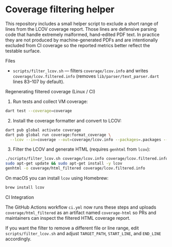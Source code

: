 # Coverage filtering helper

This repository includes a small helper script to exclude a short range of
lines from the LCOV coverage report. Those lines are defensive parsing code
that handle extremely malformed, hand-edited PDF text. In practice they are
not produced by machine-generated PDFs and are intentionally excluded from
CI coverage so the reported metrics better reflect the testable surface.

Files
- `scripts/filter_lcov.sh` — filters `coverage/lcov.info` and writes
  `coverage/lcov.filtered.info` (removes `lib/parser/text_parser.dart` lines
  83–107 by default).

Regenerating filtered coverage (Linux / CI)

1. Run tests and collect VM coverage:

```bash
dart test --coverage=coverage
```

2. Install the coverage formatter and convert to LCOV:

```bash
dart pub global activate coverage
dart pub global run coverage:format_coverage \
  --lcov --in=coverage --out=coverage/lcov.info --packages=.packages --report-on=lib
```

3. Filter the LCOV and generate HTML (requires `genhtml` from `lcov`):

```bash
./scripts/filter_lcov.sh coverage/lcov.info coverage/lcov.filtered.info
sudo apt-get update && sudo apt-get install -y lcov
genhtml -o coverage/html_filtered coverage/lcov.filtered.info
```

On macOS you can install `lcov` using Homebrew:

```bash
brew install lcov
```

CI Integration

The GitHub Actions workflow `ci.yml` now runs these steps and uploads
`coverage/html_filtered` as an artifact named `coverage-html` so PRs and
maintainers can inspect the filtered HTML coverage report.

If you want the filter to remove a different file or line range, edit
`scripts/filter_lcov.sh` and adjust `TARGET_PATH`, `START_LINE`, and
`END_LINE` accordingly.
